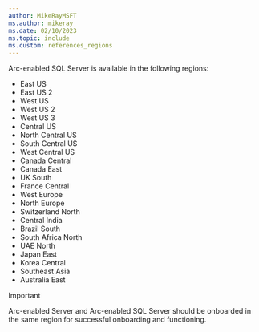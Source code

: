 ```yaml
---
author: MikeRayMSFT
ms.author: mikeray
ms.date: 02/10/2023
ms.topic: include
ms.custom: references_regions
---
```


Arc-enabled SQL Server is available in the following regions:

- East US
- East US 2
- West US
- West US 2
- West US 3
- Central US
- North Central US
- South Central US
- West Central US
- Canada Central
- Canada East
- UK South
- France Central
- West Europe
- North Europe
- Switzerland North
- Central India
- Brazil South
- South Africa North
- UAE North
- Japan East
- Korea Central
- Southeast Asia
- Australia East

> [!IMPORTANT]
> Arc-enabled Server and Arc-enabled SQL Server should be onboarded in the same region for successful onboarding and 
functioning.
